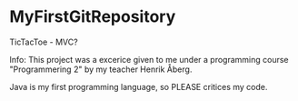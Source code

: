 # MyFirstGitRepository
TicTacToe - MVC?

Info: This project was a excerice given to me under a programming course "Programmering 2" by my teacher Henrik Åberg. 

Java is my first programming language, so PLEASE critices my code.
